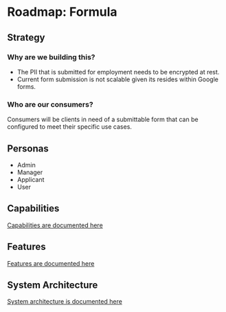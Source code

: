 # Roadmap: Formula

## Strategy

### Why are we building this?

- The PII that is submitted for employment needs to be encrypted at rest.
- Current form submission is not scalable given its resides within Google forms.

### Who are our consumers?

Consumers will be clients in need of a submittable form that can be configured to meet their specific use cases.

## Personas

- Admin
- Manager
- Applicant
- User

## Capabilities

[Capabilities are documented here](./docs/capabilities.md)

## Features

[Features are documented here](./docs/features.md)

## System Architecture

[System architecture is documented here](./docs/system-architecture.md)
